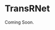 # TransRNet
<!-- ![罕见](https://github.com/huixiancheng/TransRNet/raw/main/D127628131E2893C5AC92BE34C49936477239409.jpg) -->


Coming Soon.
